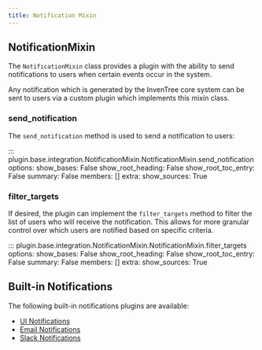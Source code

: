 ```yaml
---
title: Notification Mixin
---
```


## NotificationMixin

The `NotificationMixin` class provides a plugin with the ability to send notifications to users when certain events occur in the system.

Any notification which is generated by the InvenTree core system can be sent to users via a custom plugin which implements this mixin class.

### send_notification

The `send_notification` method is used to send a notification to users:

::: plugin.base.integration.NotificationMixin.NotificationMixin.send_notification
    options:
      show_bases: False
      show_root_heading: False
      show_root_toc_entry: False
      summary: False
      members: []
      extra:
        show_sources: True

### filter_targets

If desired, the plugin can implement the `filter_targets` method to filter the list of users who will receive the notification. This allows for more granular control over which users are notified based on specific criteria.

::: plugin.base.integration.NotificationMixin.NotificationMixin.filter_targets
    options:
      show_bases: False
      show_root_heading: False
      show_root_toc_entry: False
      summary: False
      members: []
      extra:
        show_sources: True

## Built-in Notifications

The following built-in notifications plugins are available:

- [UI Notifications](../builtin/ui_notification.md)
- [Email Notifications](../builtin/email_notification.md)
- [Slack Notifications](../builtin/slack_notification.md)
